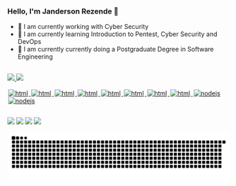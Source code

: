 ### Hello, I'm Janderson Rezende 👋


- 🔭 I am currently working with Cyber Security
- 🌱 I am currently learning Introduction to Pentest, Cyber Security and DevOps
- 🌱 I am currently currently doing a Postgraduate Degree in Software Engineering
 
##

 <div>
  <a href="https://github.com/jjanderson-dev">
  <img height="180em" src="https://github-readme-stats.vercel.app/api?username=jjanderson-dev&show_icons=true&theme=dracula&include_all_commits=true&count_private=true"/>
  <img height="180em" src="https://github-readme-stats.vercel.app/api/top-langs/?username=jjanderson-dev&layout=compact&langs_count=7&theme=dracula"/>
</div>
 
<div style="display: inline_block"><br>
<img src="https://cdn.jsdelivr.net/gh/devicons/devicon/icons/html5/html5-original.svg" alt="html" widtf="40" height="40" style="max-width:100%;margin: 0 2px;"></img>
<img src="https://cdn.jsdelivr.net/gh/devicons/devicon/icons/css3/css3-original.svg" alt="html" widtf="40" height="40" style="max-width:100%;margin: 0 2px;"></img>
<img src="https://cdn.jsdelivr.net/gh/devicons/devicon/icons/javascript/javascript-original.svg" alt="html" widtf="40" height="40" style="max-width:100%;margin: 0 2px;"></img>
<img src="https://cdn.jsdelivr.net/gh/devicons/devicon/icons/java/java-original-wordmark.svg" alt="html" widtf="40" height="40" style="max-width:100%;margin: 0 2px;"></img>
<img src="https://cdn.jsdelivr.net/gh/devicons/devicon/icons/ubuntu/ubuntu-plain-wordmark.svg" alt="html" widtf="40" height="40" style="max-width:100%;margin: 0 2px;"></img>
<img src="https://cdn.jsdelivr.net/gh/devicons/devicon/icons/vim/vim-original.svg" alt="html" widtf="40" height="40" style="max-width:100%;margin: 0 2px;"></img>
<img src="https://cdn.jsdelivr.net/gh/devicons/devicon/icons/vscode/vscode-original-wordmark.svg" alt="html" widtf="40" height="40" style="max-width:100%;margin: 0 2px;"></img>
<img src="https://cdn.jsdelivr.net/gh/devicons/devicon/icons/python/python-original-wordmark.svg" alt="html" widtf="40" height="40" style="max-width:100%;margin: 0 2px;"></img>
<img src="https://cdn.jsdelivr.net/gh/devicons/devicon/icons/kubernetes/kubernetes-plain-wordmark.svg" alt="nodejs" widtf="40" height="40" style="max-width:100%;margin: 0 2px;"></img>
<img src="https://image.flaticon.com/icons/png/512/873/873107.png" alt="nodejs" widtf="40" height="40" style="max-width:100%;margin: 0 2px;"></img>


##
</div>

 <div> 
   	<a href="https://gitlab.com/jjanderson.rezende" target="_blank"><img src="https://img.shields.io/badge/GitLab-330F63?style=for-the-badge&logo=gitlab&logoColor=white" target="_blank"></a>
 <a href="https://discord.gg/Janderson-DevSecOps" target="_blank"><img src="https://img.shields.io/badge/Discord-7289DA?style=for-the-badge&logo=discord&logoColor=white" target="_blank"></a> 
  <a href = "mailto:jjanderson.rezende@gmail.com"><img src="https://img.shields.io/badge/-Gmail-%23333?style=for-the-badge&logo=gmail&logoColor=white" target="_blank"></a>
  <a href="https://www.linkedin.com/in/jandersonrezende/" target="_blank"><img src="https://img.shields.io/badge/-LinkedIn-%230077B5?style=for-the-badge&logo=linkedin&logoColor=white" target="_blank"></a> 
 
  ![Snake animation](https://github.com/jjanderson-dev/jjanderson-dev/blob/output/github-contribution-grid-snake.svg)
 
</div>
